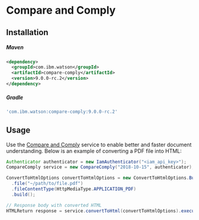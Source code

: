 # Compare and Comply

## Installation

##### Maven

```xml
<dependency>
  <groupId>com.ibm.watson</groupId>
  <artifactId>compare-comply</artifactId>
  <version>9.0.0-rc.2</version>
</dependency>
```

##### Gradle

```gradle
'com.ibm.watson:compare-comply:9.0.0-rc.2'
```

## Usage

Use the [Compare and Comply](https://cloud.ibm.com/docs/compare-comply?topic=compare-comply-about#about) service to enable better and faster document understanding. Below is an example of converting a PDF file into HTML:

```java
Authenticator authenticator = new IamAuthenticator("<iam_api_key>");
CompareComply service = new CompareComply("2018-10-15", authenticator);

ConvertToHtmlOptions convertToHtmlOptions = new ConvertToHtmlOptions.Builder()
  .file("~/path/to/file.pdf")
  .fileContentType(HttpMediaType.APPLICATION_PDF)
  .build();

// Response body with converted HTML
HTMLReturn response = service.convertToHtml(convertToHtmlOptions).execute().getResult();
```
